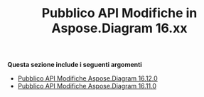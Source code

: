 ﻿---
title: Pubblico API Modifiche in Aspose.Diagram 16.xx
type: docs
weight: 20
url: /it/net/public-api-changes-in-aspose-diagram-16-x-x/
---
**Questa sezione include i seguenti argomenti**
- [Pubblico API Modifiche Aspose.Diagram 16.12.0](/diagram/it/net/public-api-changes-in-aspose-diagram-16-12-0/)
- [Pubblico API Modifiche Aspose.Diagram 16.11.0](/diagram/it/net/public-api-changes-in-aspose-diagram-16-11-0/)
